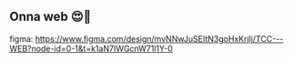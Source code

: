 ## Onna web 😍🥰

figma: https://www.figma.com/design/mvNNwJuSEItN3goHxKrjlj/TCC---WEB?node-id=0-1&t=k1aN7IWGcnW71l1Y-0
